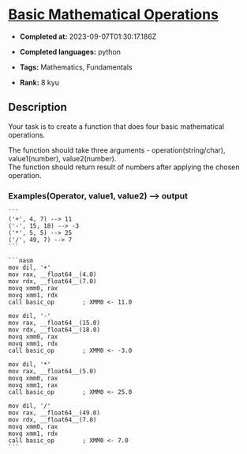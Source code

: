 # [Basic Mathematical Operations](https://www.codewars.com/kata/57356c55867b9b7a60000bd7)

- **Completed at:** 2023-09-07T01:30:17.186Z

- **Completed languages:** python

- **Tags:** Mathematics, Fundamentals

- **Rank:** 8 kyu

## Description

Your task is to create a function that does four basic mathematical operations.

The function should take three arguments - operation(string/char), value1(number), value2(number).  
The function should return result of numbers after applying the chosen operation.

### Examples(Operator, value1, value2) --> output

~~~if-not:nasm
```
('+', 4, 7) --> 11
('-', 15, 18) --> -3
('*', 5, 5) --> 25
('/', 49, 7) --> 7
```
~~~

~~~if:nasm
```nasm
mov dil, '+'
mov rax, __float64__(4.0)
mov rdx, __float64__(7.0)
movq xmm0, rax
movq xmm1, rdx
call basic_op        ; XMM0 <- 11.0

mov dil, '-'
mov rax, __float64__(15.0)
mov rdx, __float64__(18.0)
movq xmm0, rax
movq xmm1, rdx
call basic_op        ; XMM0 <- -3.0

mov dil, '*'
mov rax, __float64__(5.0)
movq xmm0, rax
movq xmm1, rax
call basic_op        ; XMM0 <- 25.0

mov dil, '/'
mov rax, __float64__(49.0)
mov rdx, __float64__(7.0)
movq xmm0, rax
movq xmm1, rdx
call basic_op        ; XMM0 <- 7.0
```
~~~